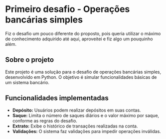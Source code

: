 # Primeiro desafio - Operações bancárias simples

Fiz o desafio um pouco diferente do proposto, pois queria utilizar o máximo de conhecimento adquirido até aqui, aproveitei e fiz algo um pouquinho além.

## Sobre o projeto

Este projeto é uma solução para o desafio de operações bancárias simples, desenvolvido em Python. O objetivo é simular funcionalidades básicas de um sistema bancário.

## Funcionalidades implementadas

- **Depósito:** Usuários podem realizar depósitos em suas contas.
- **Saque:** Limita o número de saques diários e o valor máximo por saque, conforme as regras do desafio.
- **Extrato:** Exibe o histórico de transações realizadas na conta.
- **Validações:** O sistema faz validações para impedir operações inválidas.
